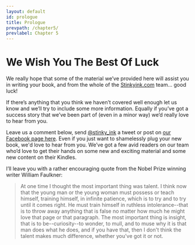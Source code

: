 ```yaml
---
layout: default
id: prologue
title: Prologue
prevpath: /chapter5/
prevlabel: Chapter 5
---
```


# We Wish You The Best Of Luck

We really hope that some of the material we’ve provided here will assist you
in writing your book, and from the whole of the
<a href="http://www.stinkyinkshop.co.uk" rel="external">Stinkyink.com</a> team... good luck!

If there’s anything that you think we haven’t covered well enough let us know
and we’ll try to include some more information. Equally if you’ve got a
success story that we’ve been part of (even in a minor way) we’d really love
to hear from you.

Leave us a
comment below, send <a href="https://twitter.com/#!/stinky_ink" rel="external">@stinky_ink</a> a
tweet or post on <a href="http://www.facebook.com/stinkyinkshop">our Facebook page here</a>. Even if you just want to shamelessly plug your new book, we'd love to hear from you. We’ve got a few avid readers on our team who’d love to get their hands
on some new and exciting material and some new content on their Kindles.

I’ll leave you with a rather encouraging quote from the Nobel Prize winning
writer William Faulkner:

> At one time I thought the most important thing was talent. I think now that
> the young man or the young woman must possess or teach himself, training
> himself, in infinite patience, which is to try and to try until it comes
> right. He must train himself in ruthless intolerance--that is to throw away
> anything that is false no matter how much he might love that page or that
> paragraph. The most important thing is insight, that is to be--curiosity--to
> wonder, to mull, and to muse why it is that man does what he does, and if you
> have that, then I don't think the talent makes much difference, whether you've
> got it or not.
